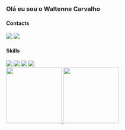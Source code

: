 ### Olá eu sou o Waltenne Carvalho

#### Contacts
<div> 
  <a href="https://www.linkedin.com/in/waltenne/" target="_blank"><img src="https://img.shields.io/badge/-LinkedIn-%230077B5?style=for-the-badge&logo=linkedin&logoColor=white" target="_blank"></a> 
  <a href="https://medium.com/@waltenne.carvalho" target="_blank"><img src="https://img.shields.io/badge/Medium-12100E?style=for-the-badge&logo=medium&logoColor=white" target="_blank"></a>
</div>

#### Skills
<div> 
  <a href="https://github.com/waltenne" target="_blank"><img src="https://img.shields.io/badge/Python-3776AB?style=for-the-badge&logo=python&logoColor=white" target="_blank"></a> 
  	<a href="https://github.com/waltenne" target="_blank"><img src="https://img.shields.io/badge/GitLab-330F63?style=for-the-badge&logo=gitlab&logoColor=white" target="_blank"></a> 
  <a href="https://github.com/waltenne" target="_blank"><img src="https://img.shields.io/badge/Zabbix-red?style=for-the-badge&logo=medium&logoColor=white"></a>
  <a href="https://github.com/waltenne" target="_blank"><img src="https://img.shields.io/badge/ShellScript-black?style=for-the-badge&logo=medium&logoColor=white"></a>
</div>

 <div>
  <a href="https://github.com/waltenne">
  <img height="150em" src="https://github-readme-stats.vercel.app/api?username=waltenne&show_icons=true&theme=dracula&include_all_commits=true&count_private=true"/>
  <img height="150em" src="https://github-readme-stats.vercel.app/api/top-langs/?username=waltenne&layout=compact&langs_count=7&theme=dracula"/>
</div>
  

  
  
